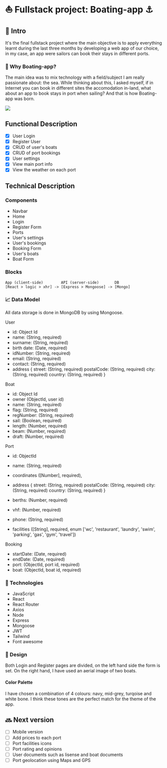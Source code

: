# ⛵️ Fullstack project: Boating-app ⚓️

## 🔎 Intro

It's the final fullstack project where the main objective is to apply everything learnt during the last three months by developing a web app of our choice, in my case, an app were sailors can book their stays in different ports.

### 🌊 Why Boating-app?

The main idea was to mix technology with a field/subject I am really passionate about: the sea.  While thinking about this, I asked myself, if in Internet you can book in different sites the accomodation in-land, what about an app to book stays in port when sailing? And that is how Boating-app was born.

![](https://media.giphy.com/media/XkqzaEcKWR0X1zUeW2/giphy.gif)


## Functional Description

- [X] User Login
- [X] Register User
- [X] CRUD of user's boats
- [X] CRUD of port bookings
- [X] User settings
- [X] View main port info
- [X] View the weather on each port

## Technical Description

### Components

- Navbar
- Home
- Login
- Register Form
- Ports
- User's settings
- User's bookings
- Booking Form
- User's boats
- Boat Form

### Blocks

```
App (client-side)        API (server-side)       DB
[React > logic > xhr] -> [Express > Mongoose] -> [Mongo]
```

### 📈 Data Model

All data storage is done in MongoDB by using Mongoose.

User

- id: Object Id
- name: (String, required)
- surname: (String, required)
- birth date: (Date, required)
- idNumber: (String, required)
- email: (String, required)
- contact: (String, required)
- address {
    street: (String, required)
    postalCode: (String, required)
    city: (String, required)
    country: (String, required)
}

Boat

- id: Object Id
- owner (ObjectId, user id)
- name: (String, required)
- flag: (String, required)
- regNumber: (String, required)
- sail: (Boolean, required)
- length: (Number, required)
- beam: (Number, required)
- draft: (Number, required)

Port

- id: ObjectId
- name: (String, required)
- coordinates ([Number], required),
- address {
    street: (String, required)
    postalCode: (String, required)
    city: (String, required)
    country: (String, required)
}

- berths: (Number, required)
- vhf: (Number, required)
- phone: (String, required)
- facilities ([String], required, enum ['wc', 'restaurant', 'laundry', 'swim', 'parking', 'gas', 'gym', 'travel'])

Booking

- startDate: (Date, required)
- endDate: (Date, required)
- port: (ObjectId, port id, required)
- boat: (ObjectId, boat id, required)

### 🔩 Technologies

- JavaScript
- React
- React Router
- Axios
- Node
- Express
- Mongoose
- JWT
- Tailwind
- Font awesome

### 🎨 Design

Both Login and Register pages are divided, on the left hand side the form is set. On the right hand, I have used an aerial image of two boats.

#### Color Palette

I have chosen a combination of 4 colours: navy, mid-grey, turqoise and white bone. I think these tones are the perfect match for the theme of the app.

## 🔜 Next version

- [ ] Mobile version
- [ ] Add prices to each port
- [ ] Port facilities icons
- [ ] Port rating and opinions
- [ ] User documents such as lisense and boat documents
- [ ] Port geolocation using Maps and GPS